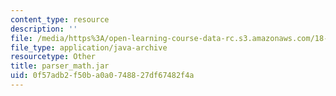 ```yaml
---
content_type: resource
description: ''
file: /media/https%3A/open-learning-course-data-rc.s3.amazonaws.com/18-02sc-multivariable-calculus-fall-2010/0f57adb2f50ba0a0748827df67482f4a_parser_math.jar
file_type: application/java-archive
resourcetype: Other
title: parser_math.jar
uid: 0f57adb2-f50b-a0a0-7488-27df67482f4a
---
```

